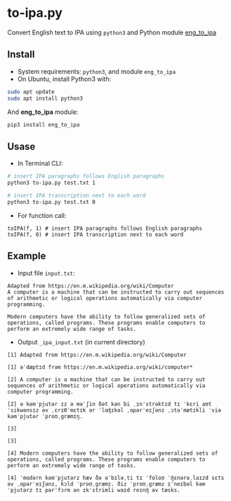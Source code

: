 # to-ipa.py

Convert English text to IPA using `python3` and Python module [eng_to_ipa](https://pypi.org/project/eng-to-ipa/)

## Install

+ System requirements: `python3`, and module `eng_to_ipa`
+ On Ubuntu, install Python3 with:

```bash
sudo apt update
sudo apt install python3
```

And **eng_to_ipa** module:

```bash
pip3 install eng_to_ipa
```

## Usase

+ In Terminal CLI:

```bash
# insert IPA paragraphs follows English paragraphs
python3 to-ipa.py test.txt 1

# insert IPA transcription next to each word
python3 to-ipa.py test.txt 0
```

+ For function call: 

```python3
toIPA(f, 1) # insert IPA paragraphs follows English paragraphs
toIPA(f, 0) # insert IPA transcription next to each word
```

## Example

+ Input file `input.txt`:

```text
Adapted from https://en.m.wikipedia.org/wiki/Computer
A computer is a machine that can be instructed to carry out sequences of arithmetic or logical operations automatically via computer programming. 

Modern computers have the ability to follow generalized sets of operations, called programs. These programs enable computers to perform an extremely wide range of tasks.
```

+ Output `_ipa_input.txt` (in current directory)

```text
[1] Adapted from https://en.m.wikipedia.org/wiki/Computer

[1] əˈdæptɪd frəm https://en.m.wikipedia.org/wiki/computer*

[2] A computer is a machine that can be instructed to carry out sequences of arithmetic or logical operations automatically via computer programming.

[2] ə kəmˈpjutər ɪz ə məˈʃin ðət kən bi ˌɪnˈstrəktɪd tɪ ˈkɛri aʊt ˈsikwənsɪz əv ˌɛrɪθˈmɛtɪk ər ˈlɑʤɪkəl ˌɑpərˈeɪʃənz ˌɔtəˈmætɪkli ˈviə kəmˈpjutər ˈproʊˌgræmɪŋ.

[3] 

[3] 

[4] Modern computers have the ability to follow generalized sets of operations, called programs. These programs enable computers to perform an extremely wide range of tasks.

[4] ˈmɑdərn kəmˈpjutərz hæv ðə əˈbɪləˌti tɪ ˈfɑloʊ ˈʤɛnərəˌlaɪzd sɛts əv ˌɑpərˈeɪʃənz, kɔld ˈproʊˌgræmz. ðiz ˈproʊˌgræmz ɪˈneɪbəl kəmˈpjutərz tɪ pərˈfɔrm ən ɪkˈstrimli waɪd reɪnʤ əv tæsks.
```